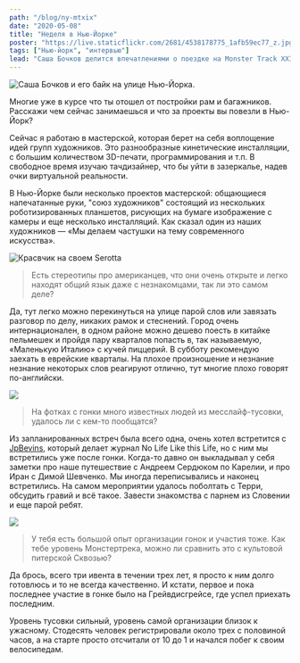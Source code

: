 ```yaml
---
path: "/blog/ny-mtxix"
date: "2020-05-08"
title: "Неделя в Нью-Йорке"
poster: "https://live.staticflickr.com/2681/4538178775_1afb59ec77_z.jpg"
tags: ["Нью-йорк", "интервью"]
lead: "Cаша Бочков делится впечатлениями о поездке на Monster Track XXI."
---
```


![Саша Бочков и его байк на улице Нью-Йорка.](https://sun1-25.userapi.com/c857024/v857024829/a5c4d/loEt3Sicv-8.jpg)

<p class='q'>Многие уже в курсе что ты отошел от постройки рам и багажников. Расскажи чем сейчас занимаешься и что за проекты вы повезли в Нью-Йорк?
</p>
<p class="p">
Сейчас я работаю в мастерской, которая берет на себя воплощение идей групп художников. Это разнообразные кинетические инсталляции, с большим количеством 3D-печати, программирования и т.п. В свободное время изучаю тачдизайнер, что бы уйти в зазеркалье, надев очки виртуальной реальности.
</p>
<p class="p">
В Нью-Йорке были несколько проектов мастерской: общающиеся напечатанные руки, "союз художников" состоящий из нескольких роботизированных планшетов, рисующих на бумаге изображение с камеры и еще несколько инсталляций. Как сказал один из наших художников — «Мы делаем частушки на тему современного искусства».
</p>

![Красвчик на своем Serotta](https://sun9-43.userapi.com/c858028/v858028038/1a325d/BrvJTtw0oKE.jpg)

> Есть стереотипы про американцев, что они очень открыте и легко находят общий язык даже с незнакомцами, так ли это самом деле?

<p class="p">
Да, тут легко можно перекинуться на улице парой слов или завязать разговор по делу, никаких рамок и стеснений. Город очень интернационален, в одном районе можно дешево поесть в китайке пельмешек и пройдя пару кварталов попасть в, так называемую, «Маленькую Италию» с кучей пиццерий. В субботу рекомендую заехать в еврейские кварталы. На плохое произношение и незнание незнание некоторых слов реагируют отлично, тут многие плохо говорят по-английски.
</p>

![](https://sun9-71.userapi.com/c858028/v858028038/1a31db/IBbl0r_IPqs.jpg)

> На фотках с гонки много известных людей из месслайф-тусовки, удалось ли с кем-то пообщатся?
<p class="p">
Из запланированных встреч была всего одна, очень хотел встретится с <a href="https://www.instagram.com/jpbevins/" >JpBevins</a>, который делает журнал No Life Like this Life, но с ним мы встретились уже после гонки. Когда-то давно он выкладывал у себя заметки про наше путешествие с Андреем Сердюком по Карелии, и про Иран с Димой Шевченко. Мы иногда переписывались и наконец встретились. На самом мероприятии удалось поболтать с Терри, обсудить гравий и всё такое. Завести знакомства с парнем из Словении и еще парой ребят.
</p>

![](https://sun9-49.userapi.com/c858228/v858228435/19491e/9HD3UZ3StVg.jpg)

> У тебя есть большой опыт организации гонок и участия тоже. Как тебе уровень Монстертрека, можно ли сравнить это с культовой питерской Сквозью?
<p class="p">
Да брось, всего три ивента в течении трех лет, я просто к ним долго готовлюсь и то не всегда качественно. И кстати, первое и пока последнее участие в гонке было на Грейвдисгрейсе, где успел приехать последним.

Уровень тусовки сильный, уровень самой организации близок к ужасному. Стодесять человек регистрировали около трех с половиной часов, а на старте просто отсчитали от 10 до 1 и начался побег к своим велосипедам.
</p>